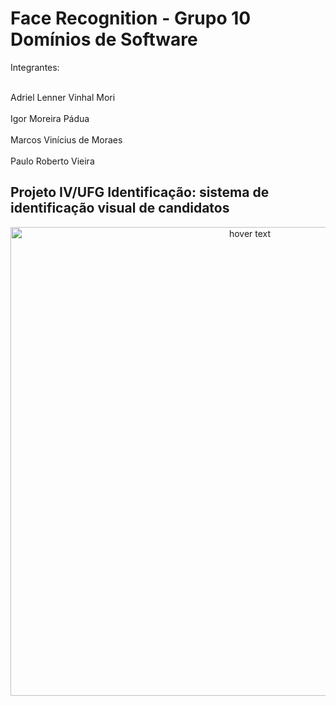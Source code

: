# Face Recognition - Grupo 10 Domínios de Software

Integrantes:

<br>Adriel Lenner Vinhal Mori</br>
<br>Igor Moreira Pádua</br>
<br>Marcos Vinícius de Moraes</br>
<br>Paulo Roberto Vieira</br>

## Projeto IV/UFG Identificação: sistema de identificação visual de candidatos

<p align="center">
  <img src="https://user-images.githubusercontent.com/82418789/207737560-e0ec8db0-eeff-4d90-b35f-0de49fe41ef1.png" width="750" title="hover text">
</p>
